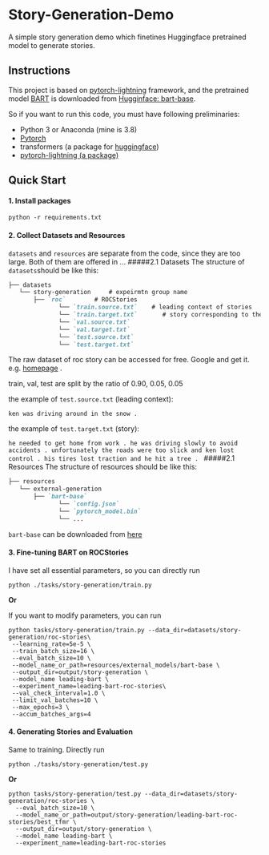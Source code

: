 # Story-Generation-Demo
A simple story generation demo which finetines Huggingface pretrained model to generate stories.

## Instructions
This project is based on [pytorch-lightning](https://www.pytorchlightning.ai/) framework, and the pretrained model [BART](https://aclanthology.org/2020.acl-main.703.pdf) is downloaded from [Hugginface: bart-base](https://huggingface.co/facebook/bart-base).

So if you want to run this code, you must have following preliminaries:
- Python 3 or Anaconda (mine is 3.8)
- [Pytorch](https://pytorch.org/) 
- transformers (a package for [huggingface](https://huggingface.co/facebook/bart-base))
- [pytorch-lightning (a package)](https://www.pytorchlightning.ai/)

## Quick Start

#### 1. Install packages
```shell
python -r requirements.txt
```

#### 2. Collect Datasets and Resources
`datasets` and `resources` are separate from the code, since they are too large. Both of them are offered in ...
#####2.1 Datasets
The structure of `datasets`should be like this:
```markdown
├── datasets
   └── story-generation		# expeirmtn group name
       ├── `roc`        # ROCStories
              └── `train.source.txt`    # leading context of stories
              └── `train.target.txt`       # story corresponding to the leading context
              └── `val.source.txt` 
              └── `val.target.txt` 
              └── `test.source.txt` 
              └── `test.target.txt` 
```
The raw dataset of roc story can be accessed for free. Google and get it. e.g. [homepage](https://cs.rochester.edu/nlp/rocstories/) .

train, val, test are split by the ratio of 0.90, 0.05, 0.05

the example of `test.source.txt` (leading context):

`ken was driving around in the snow .`

the example of `test.target.txt` (story):

`he needed to get home from work . he was driving slowly to avoid accidents . unfortunately the roads were too slick and ken lost control . his tires lost traction and he hit a tree . `
#####2.1 Resources
The structure of resources should be like this:
```markdown
├── resources
   └── external-generation		
       ├── `bart-base`        
              └── `config.json`    
              └── `pytorch_model.bin`       
              └── ...
```
`bart-base` can be downloaded from [here](https://huggingface.co/facebook/bart-base)

#### 3. Fine-tuning BART on ROCStories
I have set all essential parameters, so you can directly run 

`python ./tasks/story-generation/train.py`

**Or** 

If you want to modify parameters, you can run
```shell
python tasks/story-generation/train.py --data_dir=datasets/story-generation/roc-stories\
 --learning_rate=5e-5 \
 --train_batch_size=16 \
 --eval_batch_size=10 \
 --model_name_or_path=resources/external_models/bart-base \
 --output_dir=output/story-generation \
 --model_name leading-bart \
 --experiment_name=leading-bart-roc-stories\
 --val_check_interval=1.0 \
 --limit_val_batches=10 \
 --max_epochs=3 \
 --accum_batches_args=4
```

#### 4. Generating Stories and Evaluation
Same to training. Directly run 

`python ./tasks/story-generation/test.py`

**Or** 

```shell
python tasks/story-generation/test.py --data_dir=datasets/story-generation/roc-stories \
  --eval_batch_size=10 \
  --model_name_or_path=output/story-generation/leading-bart-roc-stories/best_tfmr \
  --output_dir=output/story-generation \
  --model_name leading-bart \
  --experiment_name=leading-bart-roc-stories
```